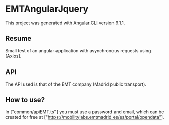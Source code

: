 # EMTAngularJquery

This project was generated with [Angular CLI](https://github.com/angular/angular-cli) version 9.1.1.

## Resume

Small test of an angular application with asynchronous requests using [Axios].

## API

The API used is that of the EMT company (Madrid public transport).

## How to use?

In ["common/apiEMT.ts"] you must use a password and email, which can be created for free at ["https://mobilitylabs.emtmadrid.es/es/portal/opendata"].


